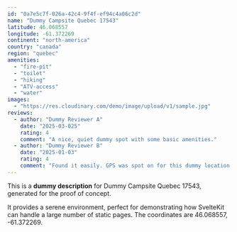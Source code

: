 ```yaml
---
id: "0a7e5c7f-026a-42c4-9f4f-ef94c4a06c2d"
name: "Dummy Campsite Quebec 17543"
latitude: 46.068557
longitude: -61.372269
continent: "north-america"
country: "canada"
region: "quebec"
amenities:
  - "fire-pit"
  - "toilet"
  - "hiking"
  - "ATV-access"
  - "water"
images:
  - "https://res.cloudinary.com/demo/image/upload/v1/sample.jpg"
reviews:
  - author: "Dummy Reviewer A"
    date: "2025-03-025"
    rating: 4
    comment: "A nice, quiet dummy spot with some basic amenities."
  - author: "Dummy Reviewer B"
    date: "2025-01-03"
    rating: 4
    comment: "Found it easily. GPS was spot on for this dummy location."
---
```


This is a **dummy description** for Dummy Campsite Quebec 17543, generated for the proof of concept.

It provides a serene environment, perfect for demonstrating how SvelteKit can handle a large number of static pages. The coordinates are 46.068557, -61.372269.
